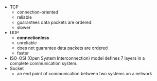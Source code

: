 * TCP
	* connection-oriented
	* reliable
	* guarantees data packets are ordered
	* slower
* UDP
	* **connectionless**
	* unreliable
	* does not guarantee data packets are ordered
	* faster
* ISO-OSI (Open System Interconnection) model defines 7 layers in a complete communication system.
* Socket
	* an end point of communication between two systems on a network


